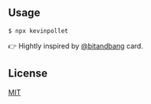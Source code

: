 ## Usage

```shell
$ npx kevinpollet
```

👉 Hightly inspired by [@bitandbang](https://github.com/bnb/bitandbang) card.

## License

[MIT](./LICENSE.md)
